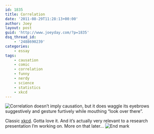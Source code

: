 ```yaml
---
id: 1835
title: Correlation
date: '2011-08-29T11:28:13+00:00'
author: Joey
layout: post
guid: 'http://www.joeyday.com/?p=1835'
dsq_thread_id:
    - '2488690239'
categories:
    - essay
tags:
    - causation
    - comic
    - correlation
    - funny
    - nerdy
    - science
    - statistics
    - xkcd
---
```


![Correlation doesn’t imply causation, but it does waggle its eyebrows suggestively and gesture furtively while mouthing “look over there”.](http://joeyday.com/wp-content/uploads/2011/08/correlation.png "Correlation doesn’t imply causation, but it does waggle its eyebrows suggestively and gesture furtively while mouthing “look over there”.")

Classic [xkcd](http://xkcd.com/552/). Gotta love it. And it’s actually very relevant to a research presentation I’m working on. More on that later… ![](http://joeyday.com/wp-content/uploads/2009/08/endmark.png "End mark")